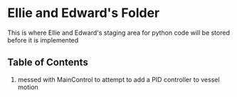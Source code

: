 # Ellie and Edward's Folder

This is where Ellie and Edward's staging area for python code will be stored before it is implemented

## Table of Contents

1) messed with MainControl to attempt to add a PID controller to vessel motion
